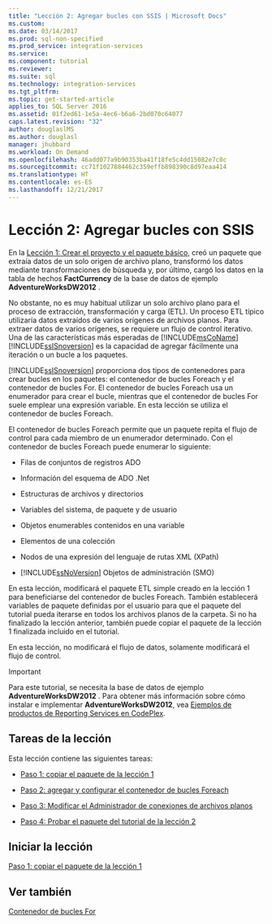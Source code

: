 ```yaml
---
title: "Lección 2: Agregar bucles con SSIS | Microsoft Docs"
ms.custom: 
ms.date: 03/14/2017
ms.prod: sql-non-specified
ms.prod_service: integration-services
ms.service: 
ms.component: tutorial
ms.reviewer: 
ms.suite: sql
ms.technology: integration-services
ms.tgt_pltfrm: 
ms.topic: get-started-article
applies_to: SQL Server 2016
ms.assetid: 01f2ed61-1e5a-4ec6-b6a6-2bd070c64077
caps.latest.revision: "32"
author: douglaslMS
ms.author: douglasl
manager: jhubbard
ms.workload: On Demand
ms.openlocfilehash: 46add077a9b90353ba41f18fe5c4dd15082e7c0c
ms.sourcegitcommit: cc71f1027884462c359effb898390c8d97eaa414
ms.translationtype: HT
ms.contentlocale: es-ES
ms.lasthandoff: 12/21/2017
---
```

# <a name="lesson-2-adding-looping-with-ssis"></a>Lección 2: Agregar bucles con SSIS
En la [Lección 1: Crear el proyecto y el paquete básico](../integration-services/lesson-1-create-a-project-and-basic-package-with-ssis.md), creó un paquete que extraía datos de un solo origen de archivo plano, transformó los datos mediante transformaciones de búsqueda y, por último, cargó los datos en la tabla de hechos **FactCurrency** de la base de datos de ejemplo **AdventureWorksDW2012** .  
  
No obstante, no es muy habitual utilizar un solo archivo plano para el proceso de extracción, transformación y carga (ETL). Un proceso ETL típico utilizaría datos extraídos de varios orígenes de archivos planos. Para extraer datos de varios orígenes, se requiere un flujo de control iterativo. Una de las características más esperadas de [!INCLUDE[msCoName](../includes/msconame-md.md)] [!INCLUDE[ssISnoversion](../includes/ssisnoversion-md.md)] es la capacidad de agregar fácilmente una iteración o un bucle a los paquetes.  
  
[!INCLUDE[ssISnoversion](../includes/ssisnoversion-md.md)] proporciona dos tipos de contenedores para crear bucles en los paquetes: el contenedor de bucles Foreach y el contenedor de bucles For. El contenedor de bucles Foreach usa un enumerador para crear el bucle, mientras que el contenedor de bucles For suele emplear una expresión variable. En esta lección se utiliza el contenedor de bucles Foreach.  
  
El contenedor de bucles Foreach permite que un paquete repita el flujo de control para cada miembro de un enumerador determinado. Con el contenedor de bucles Foreach puede enumerar lo siguiente:  
  
-   Filas de conjuntos de registros ADO  
  
-   Información del esquema de ADO .Net  
  
-   Estructuras de archivos y directorios  
  
-   Variables del sistema, de paquete y de usuario  
  
-   Objetos enumerables contenidos en una variable  
  
-   Elementos de una colección  
  
-   Nodos de una expresión del lenguaje de rutas XML (XPath)  
  
-   [!INCLUDE[ssNoVersion](../includes/ssnoversion-md.md)] Objetos de administración (SMO)  
  
En esta lección, modificará el paquete ETL simple creado en la lección 1 para beneficiarse del contenedor de bucles Foreach. También establecerá variables de paquete definidas por el usuario para que el paquete del tutorial pueda iterarse en todos los archivos planos de la carpeta. Si no ha finalizado la lección anterior, también puede copiar el paquete de la lección 1 finalizada incluido en el tutorial.  
  
En esta lección, no modificará el flujo de datos, solamente modificará el flujo de control.  
  
> [!IMPORTANT]  
> Para este tutorial, se necesita la base de datos de ejemplo **AdventureWorksDW2012** . Para obtener más información sobre cómo instalar e implementar **AdventureWorksDW2012**, vea [Ejemplos de productos de Reporting Services en CodePlex](http://go.microsoft.com/fwlink/p/?LinkID=526910).  
  
## <a name="lesson-tasks"></a>Tareas de la lección  
Esta lección contiene las siguientes tareas:  
  
-   [Paso 1: copiar el paquete de la lección 1](../integration-services/lesson-2-1-copying-the-lesson-1-package.md)  
  
-   [Paso 2: agregar y configurar el contenedor de bucles Foreach](../integration-services/lesson-2-2-adding-and-configuring-the-foreach-loop-container.md)  
  
-   [Paso 3: Modificar el Administrador de conexiones de archivos planos](../integration-services/lesson-2-3-modifying-the-flat-file-connection-manager.md)  
  
-   [Paso 4: Probar el paquete del tutorial de la lección 2](../integration-services/lesson-2-4-testing-the-lesson-2-tutorial-package.md)  
  
## <a name="start-the-lesson"></a>Iniciar la lección  
[Paso 1: copiar el paquete de la lección 1](../integration-services/lesson-2-1-copying-the-lesson-1-package.md)  
  
## <a name="see-also"></a>Ver también  
[Contenedor de bucles For](../integration-services/control-flow/for-loop-container.md)  
  
  
  
